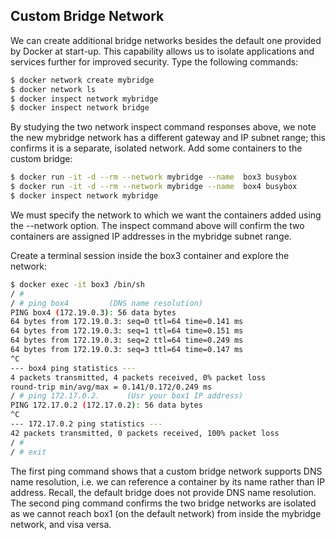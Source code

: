 ## Custom Bridge Network

We can create additional bridge networks besides the default one provided by Docker at start-up. This capability allows us to isolate applications and services further for improved security.   Type the following commands:
~~~bash
$ docker network create mybridge
$ docker network ls
$ docker inspect network mybridge
$ docker inspect network bridge
~~~
By studying the two network inspect command responses above, we note the new mybridge network has a different gateway and IP subnet range; this confirms it is a separate, isolated network. Add some containers to the custom bridge:
~~~bash
$ docker run -it -d --rm --network mybridge --name  box3 busybox
$ docker run -it -d --rm --network mybridge --name  box4 busybox
$ docker inspect network mybridge
~~~
We must specify the network to which we want the containers added using the --network option. The inspect command above will confirm the two containers are assigned IP addresses in the mybridge subnet range.

Create a terminal session inside the box3 container and explore the network:
~~~bash
$ docker exec -it box3 /bin/sh
/ # 
/ # ping box4         (DNS name resolution)
PING box4 (172.19.0.3): 56 data bytes
64 bytes from 172.19.0.3: seq=0 ttl=64 time=0.141 ms
64 bytes from 172.19.0.3: seq=1 ttl=64 time=0.151 ms
64 bytes from 172.19.0.3: seq=2 ttl=64 time=0.249 ms
64 bytes from 172.19.0.3: seq=3 ttl=64 time=0.147 ms
^C
--- box4 ping statistics ---
4 packets transmitted, 4 packets received, 0% packet loss
round-trip min/avg/max = 0.141/0.172/0.249 ms
/ # ping 172.17.0.2.      (Usr your box1 IP address)
PING 172.17.0.2 (172.17.0.2): 56 data bytes
^C
--- 172.17.0.2 ping statistics ---
42 packets transmitted, 0 packets received, 100% packet loss
/ # 
/ # exit
~~~
The first ping command shows that a custom bridge network supports DNS name resolution, i.e. we can reference a container by its name rather than IP address. Recall, the default bridge does not provide DNS name resolution. The second ping command confirms the two bridge networks are isolated as we cannot reach box1 (on the default network) from inside the mybridge network, and visa versa.